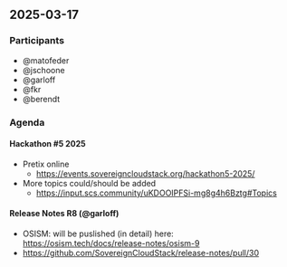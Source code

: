 ## 2025-03-17
### Participants

- @matofeder
- @jschoone
- @garloff
- @fkr
- @berendt

### Agenda

#### Hackathon #5 2025 

- Pretix online
    - https://events.sovereigncloudstack.org/hackathon5-2025/
- More topics could/should be added
    - https://input.scs.community/uKDOOIPFSi-mg8g4h6Bztg#Topics

#### Release Notes R8 (@garloff)

- OSISM: will be puslished (in detail) here: https://osism.tech/docs/release-notes/osism-9
- https://github.com/SovereignCloudStack/release-notes/pull/30

